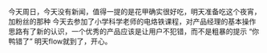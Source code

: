 今天周日，今天没有新闻，值得一提的是花甲确实很好吃，明天准备吃这个夜宵，加粉丝的那种
今天去参加了小学科学老师的电烙铁课程，对产品经理的基本操作思路有了新的认识，一个优秀的产品应该是让用户不犯错，而不是粗暴的提示
“你鸭错了”
明天flow就到了，开心。
